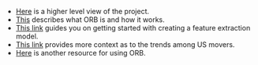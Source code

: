 - [Here](https://domino.ai/blog/getting-started-with-open-cv) is a higher level view of the project.
- [This](https://www.educba.com/opencv-orb/) describes what ORB is and how it works.
- [This link](https://medium.com/@deepanshut041/introduction-to-orb-oriented-fast-and-rotated-brief-4220e8ec40cf) guides you on getting started with creating a feature extraction model.
- [This link](https://www.pods.com/blog/moving-trends) provides more context as to the trends among US movers.
- [Here](https://www.geeksforgeeks.org/feature-matching-using-brute-force-in-opencv/) is another resource for using ORB.
